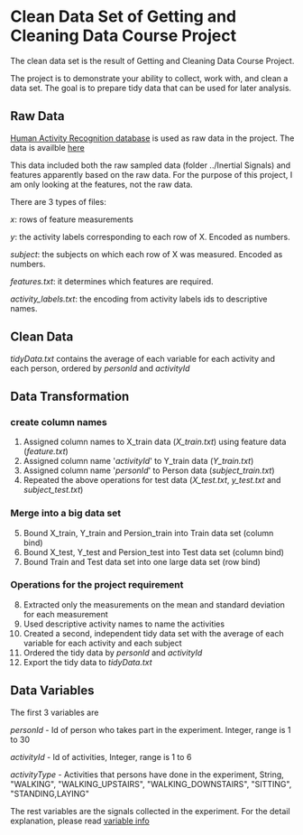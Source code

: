 # Clean Data Set of Getting and Cleaning Data Course Project  
The clean data set is the result of Getting and Cleaning Data Course Project. 

The project is to demonstrate your ability to collect, work with, and clean a data set. The goal is to prepare tidy data that can be used for later analysis.

## Raw Data

[Human Activity Recognition database](http://archive.ics.uci.edu/ml/datasets/Human+Activity+Recognition+Using+Smartphones) is used as raw data in the project. The data is availble [here](https://d396qusza40orc.cloudfront.net/getdata%2Fprojectfiles%2FUCI%20HAR%20Dataset.zip)

This data included both the raw sampled data (folder ../Inertial Signals) and features apparently based on the raw data. For the purpose of this project, I am only looking at the features, not the raw data.

There are 3 types of files:

*x*: rows of feature measurements

*y*: the activity labels corresponding to each row of X. Encoded as numbers.

*subject*: the subjects on which each row of X was measured. Encoded as numbers.

*features.txt*: it determines which features are required.

*activity_labels.txt*: the encoding from activity labels ids to descriptive names.

## Clean Data
*tidyData.txt* contains the average of each variable for each activity and each person, ordered by *personId* and *activityId*

## Data Transformation
### create column names
1. Assigned column names to X_train data (*X_train.txt*) using feature data (*feature.txt*)
2. Assigned column name '*activityId*' to Y_train data (*Y_train.txt*)
3. Assigned column name '*personId*' to Person data (*subject_train.txt*)
4. Repeated the above operations for test data (*X_test.txt*, *y_test.txt* and *subject_test.txt*)

### Merge into a big data set
5. Bound X_train, Y_train and Persion_train into Train data set (column bind)
6. Bound X_test, Y_test and Persion_test into Test data set (column bind)
7. Bound Train and Test data set into one large data set (row bind)

### Operations for the project requirement
8. Extracted only the measurements on the mean and standard deviation for each measurement
9. Used descriptive activity names to name the activities
10. Created a second, independent tidy data set with the average of each variable for each activity and each subject
11. Ordered the tidy data by *personId* and *activityId*
12. Export the tidy data to *tidyData.txt*

## Data Variables
The first 3 variables are

*personId* - Id of person who takes part in the experiment. Integer, range is 1 to 30

*activityId* - Id of activities, Integer, range is 1 to 6

*activityType* - Activities that persons have done in the experiment, String, "WALKING", "WALKING_UPSTAIRS", "WALKING_DOWNSTAIRS", "SITTING", "STANDING,LAYING"

The rest variables are the signals collected in the experiment.
For the detail explanation, please read [variable info](https://github.com/liuyi647/datasciencecoursera/blob/master/Getting%20and%20Cleaning%20Data%20Course%20Project/features_info.txt)







